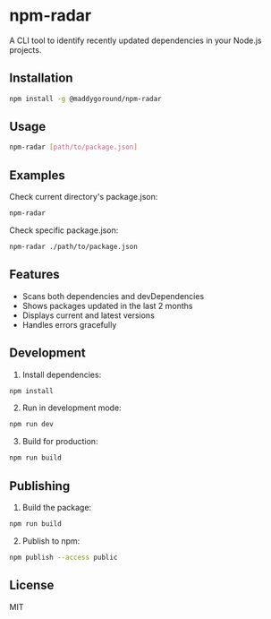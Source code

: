 # npm-radar

A CLI tool to identify recently updated dependencies in your Node.js projects.

## Installation

```bash
npm install -g @maddygoround/npm-radar
```

## Usage

```bash
npm-radar [path/to/package.json]
```

## Examples

Check current directory's package.json:
```bash
npm-radar
```

Check specific package.json:
```bash
npm-radar ./path/to/package.json
```

## Features

- Scans both dependencies and devDependencies
- Shows packages updated in the last 2 months
- Displays current and latest versions
- Handles errors gracefully

## Development

1. Install dependencies:
```bash
npm install
```

2. Run in development mode:
```bash
npm run dev
```

3. Build for production:
```bash
npm run build
```

## Publishing

1. Build the package:
```bash
npm run build
```

2. Publish to npm:
```bash
npm publish --access public
```

## License
MIT
